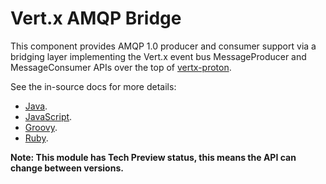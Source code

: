 # Vert.x AMQP Bridge

This component provides AMQP 1.0 producer and consumer support via a bridging layer implementing the Vert.x event bus
MessageProducer and MessageConsumer APIs over the top of [vertx-proton](https://github.com/vert-x3/vertx-proton).

See the in-source docs for more details:
- [Java](src/main/asciidoc/java/index.adoc).
- [JavaScript](src/main/asciidoc/js/index.adoc).
- [Groovy](src/main/asciidoc/groovy/index.adoc).
- [Ruby](src/main/asciidoc/ruby/index.adoc).

**Note: This module has Tech Preview status, this means the API can change between versions.**
